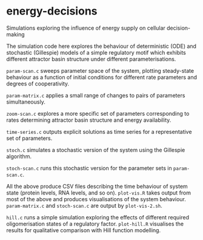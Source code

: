 # energy-decisions
Simulations exploring the influence of energy supply on cellular decision-making

The simulation code here explores the behaviour of deterministic (ODE) and stochastic (Gillespie) models of a simple regulatory motif which exhibits different attractor basin structure under different parameterisations.

`param-scan.c` sweeps parameter space of the system, plotting steady-state behaviour as a function of initial conditions for different rate parameters and degrees of cooperativity.

`param-matrix.c` applies a small range of changes to pairs of parameters simultaneously.

`zoom-scan.c` explores a more specific set of parameters corresponding to rates determining attractor basin structure and energy availability.

`time-series.c` outputs explicit solutions as time series for a representative set of parameters.

`stoch.c` simulates a stochastic version of the system using the Gillespie algorithm.

`stoch-scan.c` runs this stochastic version for the parameter sets in `param-scan.c`.

All the above produce CSV files describing the time behaviour of system state (protein levels, RNA levels, and so on). `plot-vis.R` takes output from most of the above and produces visualisations of the system behaviour. `param-matrix.c` and `stoch-scan.c` are output by `plot-vis-2.sh`.

`hill.c` runs a simple simulation exploring the effects of different required oligomerisation states of a regulatory factor. `plot-hill.R` visualises the results for qualitative comparison with Hill function modelling.
 
